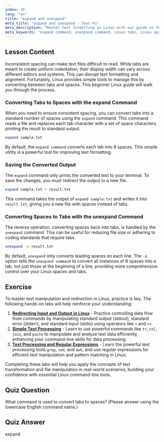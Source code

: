 ```yaml
---
index: 10
lang: "en"
title: "expand and unexpand"
meta_title: "expand and unexpand - Text-Fu"
meta_description: "Master text formatting in Linux with our guide on the expand and unexpand commands. Learn how to convert tabs to spaces and spaces back to tabs for consistent file layouts."
meta_keywords: "expand command, unexpand command, Linux tabs, Linux spaces, text formatting, Linux tutorial, beginner Linux, Linux guide"
---
```


## Lesson Content

Inconsistent spacing can make text files difficult to read. While tabs are meant to create uniform indentation, their display width can vary across different editors and systems. This can disrupt text formatting and alignment. Fortunately, Linux provides simple tools to manage this by converting between tabs and spaces. This beginner Linux guide will walk you through the process.

### Converting Tabs to Spaces with the expand Command

When you need to ensure consistent spacing, you can convert tabs into a standard number of spaces using the `expand` command. This command reads a file and replaces each tab character with a set of space characters, printing the result to standard output.

```bash
expand sample.txt
```

By default, the `expand command` converts each tab into 8 spaces. This simple utility is a powerful tool for improving text formatting.

### Saving the Converted Output

The `expand` command only prints the converted text to your terminal. To save the changes, you must redirect the output to a new file.

```bash
expand sample.txt > result.txt
```

This command takes the output of `expand sample.txt` and writes it into `result.txt`, giving you a new file with spaces instead of tabs.

### Converting Spaces to Tabs with the unexpand Command

The reverse operation, converting spaces back into tabs, is handled by the `unexpand` command. This can be useful for reducing file size or adhering to coding standards that require tabs.

```bash
unexpand -a result.txt
```

By default, `unexpand` only converts leading spaces on each line. The `-a` option tells the `unexpand command` to convert all instances of 8 spaces into a tab, not just those at the beginning of a line, providing more comprehensive control over your Linux spaces and tabs.

## Exercise

To master text manipulation and redirection in Linux, practice is key. The following hands-on labs will help reinforce your understanding:

1.  **[Redirecting Input and Output in Linux](https://labex.io/labs/comptia-redirecting-input-and-output-in-linux-590840)** - Practice controlling data flow from commands by manipulating standard output (stdout), standard error (stderr), and standard input (stdin) using operators like `>` and `>>`.
2.  **[Simple Text Processing](https://labex.io/labs/linux-simple-text-processing-18004)** - Learn to use powerful commands like `tr`, `col`, `join`, and `paste` to manipulate and analyze text data efficiently, enhancing your command-line skills for data processing.
3.  **[Text Processing and Regular Expressions](https://labex.io/labs/linux-text-processing-and-regular-expressions-18003)** - Learn the powerful text processing tools `grep`, `sed`, and `awk`, and use regular expressions for efficient text manipulation and pattern matching in Linux.

Completing these labs will help you apply the concepts of text transformation and file manipulation in real-world scenarios, building your confidence with essential Linux command-line tools.

## Quiz Question

What command is used to convert tabs to spaces? (Please answer using the lowercase English command name.)

## Quiz Answer

expand
